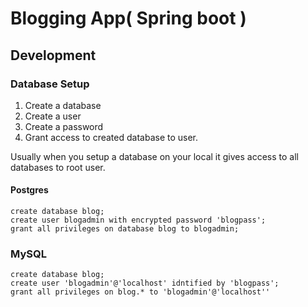 # Blogging App( Spring boot )

## Development

### Database Setup


1. Create a database
2. Create a user
3. Create a password
4. Grant access to created database to user.

Usually when you setup a database on your local it gives access to all databases to root user.

#### Postgres

```postgres
create database blog;
create user blogadmin with encrypted password 'blogpass';
grant all privileges on database blog to blogadmin;
```

### MySQL

```mysql
create database blog;
create user 'blogadmin'@'localhost' idntified by 'blogpass';
grant all privileges on blog.* to 'blogadmin'@'localhost''
```


